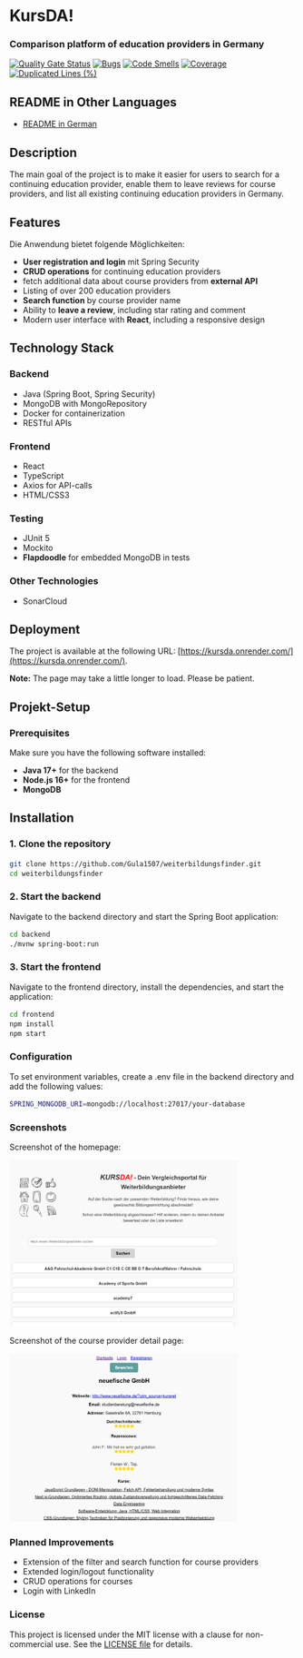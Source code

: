 # KursDA!

### Comparison platform of education providers in Germany

[![Quality Gate Status](https://sonarcloud.io/api/project_badges/measure?project=gula1507_weiterbildungsfinder-backend&metric=alert_status)](https://sonarcloud.io/summary/new_code?id=gula1507_weiterbildungsfinder-backend) [![Bugs](https://sonarcloud.io/api/project_badges/measure?project=gula1507_weiterbildungsfinder-backend&metric=bugs)](https://sonarcloud.io/summary/new_code?id=gula1507_weiterbildungsfinder-backend) [![Code Smells](https://sonarcloud.io/api/project_badges/measure?project=gula1507_weiterbildungsfinder-backend&metric=code_smells)](https://sonarcloud.io/summary/new_code?id=gula1507_weiterbildungsfinder-backend) [![Coverage](https://sonarcloud.io/api/project_badges/measure?project=gula1507_weiterbildungsfinder-backend&metric=coverage)](https://sonarcloud.io/summary/new_code?id=gula1507_weiterbildungsfinder-backend) [![Duplicated Lines (%)](https://sonarcloud.io/api/project_badges/measure?project=gula1507_weiterbildungsfinder-backend&metric=duplicated_lines_density)](https://sonarcloud.io/summary/new_code?id=gula1507_weiterbildungsfinder-backend)

## README in Other Languages

- [README in German](README_DE.md)

## Description

The main goal of the project is to make it easier for users to search for a continuing education provider, enable them
to leave reviews for course providers, and list all existing continuing education providers in Germany.

## Features

Die Anwendung bietet folgende Möglichkeiten:

- **User registration and login** mit Spring Security
- **CRUD operations** for continuing education providers
- fetch additional data about course providers from **external API**
- Listing of over 200 education providers
- **Search function** by course provider name
- Ability to **leave a review**, including star rating and comment
- Modern user interface with **React**, including a responsive design

## Technology Stack

### Backend

- Java (Spring Boot, Spring Security)
- MongoDB with MongoRepository
- Docker for containerization
- RESTful APIs

### Frontend

- React
- TypeScript
- Axios for API-calls
- HTML/CSS3

### Testing

- JUnit 5
- Mockito
- **Flapdoodle** for embedded MongoDB in tests

### Other Technologies

- SonarCloud

## Deployment

The project is available at the following URL: [https://kursda.onrender.com/](https://kursda.onrender.com/).

**Note:** The page may take a little longer to load. Please be patient.

## Projekt-Setup

### Prerequisites

Make sure you have the following software installed:

- **Java 17+** for the backend
- **Node.js 16+** for the frontend
- **MongoDB**

## Installation

### 1. Clone the repository

```bash
git clone https://github.com/Gula1507/weiterbildungsfinder.git
cd weiterbildungsfinder
```

### 2. Start the backend

Navigate to the backend directory and start the Spring Boot application:

```bash
cd backend
./mvnw spring-boot:run
```

### 3. Start the frontend

Navigate to the frontend directory, install the dependencies, and start the application:

```bash
cd frontend
npm install
npm start
```

### Configuration

To set environment variables, create a .env file in the backend directory and add the following values:

```bash
SPRING_MONGODB_URI=mongodb://localhost:27017/your-database
```

### Screenshots

Screenshot of the homepage:

<img src="frontend/public/images/screenshot2.png" alt="Dashboard screenshot"  style="max-width:80%; height: auto;">

Screenshot of the course provider detail page:

<img src="frontend/public/images/screenshot1.png" alt="Course provider screenshot" style="max-width:80%; height: auto;">

### Planned Improvements

- Extension of the filter and search function for course providers
- Extended login/logout functionality
- CRUD operations for courses
- Login with LinkedIn

### License

This project is licensed under the MIT license with a clause for non-commercial use. See the [LICENSE file](./LICENSE)
for details.

